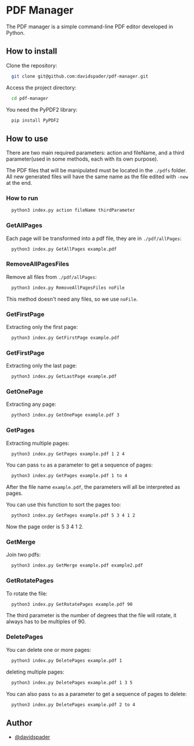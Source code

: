 # PDF Manager

The PDF manager is a simple command-line PDF editor developed in Python.

## How to install

Clone the repository:

```bash
  git clone git@github.com:davidspader/pdf-manager.git
```

Access the project directory:

```bash
  cd pdf-manager
```

You need the PyPDF2 library:

```bash
  pip install PyPDF2
```

## How to use

There are two main required parameters: action and fileName, and a third parameter(used in some methods, each with its own purpose).

The PDF files that will be manipulated must be located in the `./pdfs` folder. All new generated files will have the same name as the file edited with `-new` at the end.

### How to run

```bash
  python3 index.py action fileName thirdParameter
```

### GetAllPages

Each page will be transformed into a pdf file, they are in `./pdf/allPages`:

```bash
  python3 index.py GetAllPages example.pdf
```

### RemoveAllPagesFiles

Remove all files from `./pdf/allPages`:

```bash
  python3 index.py RemoveAllPagesFiles noFile
```
This method doesn't need any files, so we use `noFile`.

### GetFirstPage

Extracting only the first page:

```bash
  python3 index.py GetFirstPage example.pdf
```

### GetFirstPage

Extracting only the last page:

```bash
  python3 index.py GetLastPage example.pdf
```

### GetOnePage

Extracting any page:

```bash
  python3 index.py GetOnePage example.pdf 3
```

### GetPages

Extracting multiple pages:

```bash
  python3 index.py GetPages example.pdf 1 2 4
```

You can pass `to` as a parameter to get a sequence of pages:

```bash
  python3 index.py GetPages example.pdf 1 to 4
```

After the file name `example.pdf`, the parameters will all be interpreted as pages.

You can use this function to sort the pages too:

```bash
  python3 index.py GetPages example.pdf 5 3 4 1 2
```
Now the page order is 5 3 4 1 2.

### GetMerge

Join two pdfs:

```bash
  python3 index.py GetMerge example.pdf example2.pdf
```

### GetRotatePages

To rotate the file:

```bash
  python3 index.py GetRotatePages example.pdf 90
```
The third parameter is the number of degrees that the file will rotate, it always has to be multiples of 90.

### DeletePages

You can delete one or more pages:

```bash
  python3 index.py DeletePages example.pdf 1
```

deleting multiple pages:
```bash
  python3 index.py DeletePages example.pdf 1 3 5
```

You can also pass `to` as a parameter to get a sequence of pages to delete:

```bash
  python3 index.py DeletePages example.pdf 2 to 4
```

## Author

- [@davidspader](https://www.github.com/davidspader)